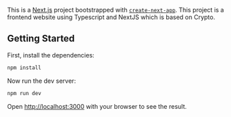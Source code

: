 This is a [Next.js](https://nextjs.org/) project bootstrapped with [`create-next-app`](https://github.com/vercel/next.js/tree/canary/packages/create-next-app).
This project is a frontend website using Typescript and NextJS which is based on Crypto.
## Getting Started

First, install the dependencies:

```bash
npm install
```
Now run the dev server:

```bash
npm run dev
```

Open [http://localhost:3000](http://localhost:3000) with your browser to see the result.
